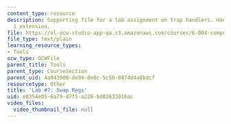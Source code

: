 ```yaml
---
content_type: resource
description: Supporting file for a lab assignment on trap handlers. Handler for opcode
  1 extension.
file: https://ol-ocw-studio-app-qa.s3.amazonaws.com/courses/6-004-computation-structures-spring-2009/e8354e056a79d7f5a226bd02633016ac_swapregs.uasm
file_type: text/plain
learning_resource_types:
- Tools
ocw_type: OCWFile
parent_title: Tools
parent_type: CourseSection
parent_uid: 4a943900-de94-8e8c-5c50-0874d4a8bdcf
resourcetype: Other
title: 'Lab #7: Swap Regs'
uid: e8354e05-6a79-d7f5-a226-bd02633016ac
video_files:
  video_thumbnail_file: null
---
```

